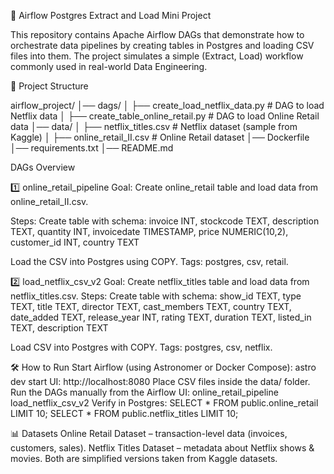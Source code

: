 🚀 Airflow Postgres Extract and Load Mini Project

This repository contains Apache Airflow DAGs that demonstrate how to orchestrate data pipelines by creating tables in Postgres and loading CSV files into them.
The project simulates a simple (Extract, Load) workflow commonly used in real-world Data Engineering.

📂 Project Structure

airflow_project/
│── dags/
│   ├── create_load_netflix_data.py   # DAG to load Netflix data
│   ├── create_table_online_retail.py # DAG to load Online Retail data
│── data/
│   ├── netflix_titles.csv            # Netflix dataset (sample from Kaggle)
│   ├── online_retail_II.csv          # Online Retail dataset
│── Dockerfile
│── requirements.txt
│── README.md


DAGs Overview

1️⃣ online_retail_pipeline
Goal: Create online_retail table and load data from online_retail_II.csv.

Steps:
Create table with schema:
invoice      INT,
stockcode    TEXT,
description  TEXT,
quantity     INT,
invoicedate  TIMESTAMP,
price        NUMERIC(10,2),
customer_id  INT,
country      TEXT

Load the CSV into Postgres using COPY.
Tags: postgres, csv, retail.


2️⃣ load_netflix_csv_v2
Goal: Create netflix_titles table and load data from netflix_titles.csv.
Steps:
Create table with schema:
show_id       TEXT,
type          TEXT,
title         TEXT,
director      TEXT,
cast_members  TEXT,
country       TEXT,
date_added    TEXT,
release_year  INT,
rating        TEXT,
duration      TEXT,
listed_in     TEXT,
description   TEXT

Load CSV into Postgres with COPY.
Tags: postgres, csv, netflix.


🛠️ How to Run
Start Airflow (using Astronomer or Docker Compose):
astro dev start
UI: http://localhost:8080
Place CSV files inside the data/ folder.
Run the DAGs manually from the Airflow UI:
online_retail_pipeline
load_netflix_csv_v2
Verify in Postgres:
SELECT * FROM public.online_retail LIMIT 10;
SELECT * FROM public.netflix_titles LIMIT 10;


📊 Datasets
Online Retail Dataset – transaction-level data (invoices, customers, sales).
Netflix Titles Dataset – metadata about Netflix shows & movies.
Both are simplified versions taken from Kaggle datasets.













